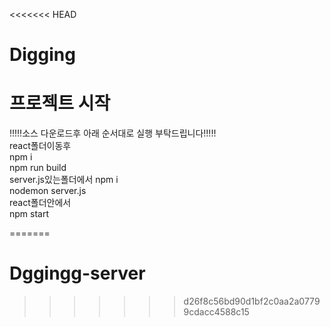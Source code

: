 <<<<<<< HEAD
# Digging
# 프로젝트 시작

!!!!!소스 다운로드후 아래 순서대로 실행 부탁드립니다!!!!!
<br>
react폴더이동후<br>
npm i <br>
npm run build<br>
server.js있는폴더에서
npm i<br>
nodemon server.js<br>
react폴더안에서<br>
npm start

=======
# Dggingg-server
>>>>>>> d26f8c56bd90d1bf2c0aa2a07799cdacc4588c15
